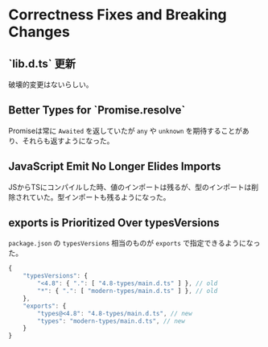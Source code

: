 # Correctness Fixes and Breaking Changes

## \`lib.d.ts\` 更新

破壊的変更はないらしい。

## Better Types for \`Promise.resolve\`

Promiseは常に `Awaited` を返していたが `any` や `unknown` を期待することがあり、それらも返すようになった。

## JavaScript Emit No Longer Elides Imports

JSからTSにコンパイルした時、値のインポートは残るが、型のインポートは削除されていた。型インポートも残るようになった。

## exports is Prioritized Over typesVersions

`package.json` の `typesVersions` 相当のものが `exports` で指定できるようになった。

```typescript
{
    "typesVersions": {
        "<4.8": { ".": [ "4.8-types/main.d.ts" ] }, // old
        "*": { ".": [ "modern-types/main.d.ts" ] }, // old
    },
    "exports": {
        "types@<4.8": "4.8-types/main.d.ts", // new
        "types": "modern-types/main.d.ts", // new
    }
}
```

